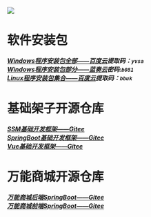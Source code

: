 ![](/picture/2022-02-20-02-35-58.png)


# 软件安装包
***[Windows程序安装包全部——百度云](https://pan.baidu.com/s/1Zs7-Ws9jFE1xJGzXNz9qQA)提取码：`yvsa`***  
***[Windows程序安装包部分——蓝奏云](https://wwi.lanzout.com/b0e3p2paf)密码:`b081`***  
***[Linux程序安装包集合——百度云](https://pan.baidu.com/s/1HfMMSoRq1lZ6jWE3j57nsQ)提取码：`bbuk`***  


# 基础架子开源仓库
***[SSM基础开发框架——Gitee](https://gitee.com/zengxiaochao/ssm-base-system)***  
***[SpringBoot基础开发框架——Gitee](https://gitee.com/zengxiaochao/springboot-base-system)***  
***[Vue基础开发框架——Gitee](https://gitee.com/zengxiaochao/vue-base-system)***  

# 万能商城开源仓库
***[万能商城后端SpringBoot——Gitee](https://gitee.com/zengxiaochao/mall-springboot-back)***  
***[万能商城前端SpringBoot——Gitee](https://gitee.com/zengxiaochao/mall-vue-front)***  
